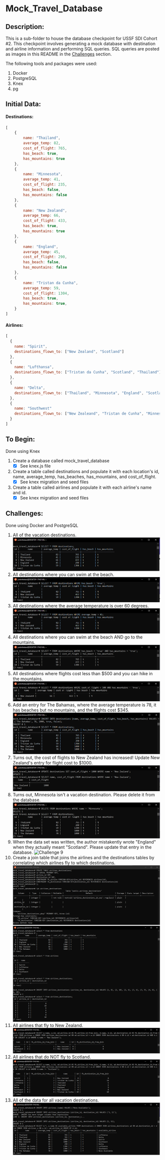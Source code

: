 # Mock_Travel_Database

## Description:
This is a sub-folder to house the database checkpoint for USSF SDI Cohort #2. This checkpoint involves generating a mock database with destination and airline information and performing SQL queries. SQL queries are posted as images in this README in the [Challenges](#challenges) section.

The following tools and packages were used:
  1. Docker
  2. PostgreSQL
  3. Knex
  4. pg

## Initial Data:
#### Destinations:
```js
[
    {
        name: "Thailand",
        average_temp: 82,
        cost_of_flight: 765,
        has_beach: true,
        has_mountains: true
    },
    {
        name: "Minnesota",
        average_temp: 41,
        cost_of_flight: 235,
        has_beach: false,
        has_mountains: false
    },
    {
        name: "New Zealand",
        average_temp: 66,
        cost_of_flight: 433,
        has_beach: true,
        has_mountains: true
    },
    {
        name: "England",
        average_temp: 45,
        cost_of_flight: 290,
        has_beach: false,
        has_mountains: false
    },
    {
        name: "Tristan da Cunha",
        average_temp: 59,
        cost_of_flight: 1304,
        has_beach: true,
        has_mountains: true,
    }
]
```
#### Airlines:
```js
[
  {
    name: "Spirit",
    destinations_flown_to: ["New Zealand", "Scotland"]
  },
  {
    name: "Lufthansa",
    destinations_flown_to: ["Tristan da Cunha", "Scotland", "Thailand"]
  },
  {
    name: "Delta",
    destinations_flown_to: ["Thailand", "Minnesota", "England", "Scotland"]
  },
  {
    name: "Southwest"
    destinations_flown_to: ["New Zealeand", "Tristan de Cunha", "Minnesota"]
  }
]
```
## To Begin:
Done using Knex
  1. Create a database called mock_travel_database
      - [x] See knex.js file
  2. Create a table called destinations and populate it with each location's id, name, average_temp, has_beaches, has_mountains, and cost_of_flight.
      - [x] See knex migration and seed files
  3. Create a table called airlines and populate it with each airline's name and id.
      - [x] See knex migration and seed files

## Challenges:
Done using Docker and PostgreSQL
  1. All of the vacation destinations.
![Challenge 1](./pictures/1.png)
  2. All destinations where you can swim at the beach.
![Challenge 2](./pictures/2.png)
  3. All destinations where the average temperature is over 60 degrees.
![Challenge 3](./pictures/3.png)
  4. All destinations where you can swim at the beach AND go to the mountains.
![Challenge 4](./pictures/4.png)
  5. All destinations where flights cost less than $500 and you can hike in the mountains.
![Challenge 5](./pictures/5.png)
  6. Add an entry for The Bahamas, where the average temperature is 78, it has beaches but no mountains, and the flights cost $345.
![Challenge 6](./pictures/6.png)
  7. Turns out, the cost of flights to New Zealand has increased! Update New Zealand's entry for flight cost to $1000.
![Challenge 7](./pictures/7.png)
  8. Turns out, Minnesota isn't a vacation destination. Please delete it from the database.
![Challenge 8](./pictures/8.png)
  9. When the data set was written, the author mistakently wrote "England" when they actually meant "Scotland". Please update that entry in the database.
![Challenge 9](/pictures/9.png)
  10. Create a join table that joins the airlines and the destinations tables by correlating which airlines fly to which destinations.
![Challenge 10](./pictures/10.1.png)
![Challenge 10](./pictures/10.2.png)
  11. All airlines that fly to New Zealand.
![Challenge 11](./pictures/11.png)
  12. All airlines that do NOT fly to Scotland.
![Challenge 12](./pictures/12.png)
  13. All of the data for all vacation destinations.
![Challenge 13](./pictures/13.png)